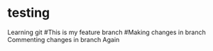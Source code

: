 # testing
Learning git
#This is my feature branch
#Making changes in branch
Commenting changes in branch
Again 
